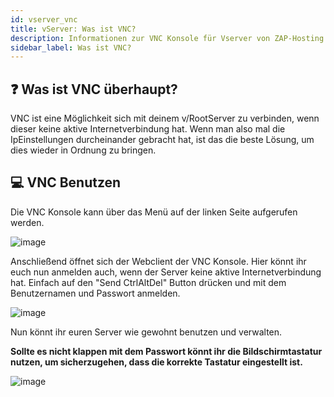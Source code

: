 ```yaml
---
id: vserver_vnc
title: vServer: Was ist VNC?
description: Informationen zur VNC Konsole für Vserver von ZAP-Hosting - ZAP-Hosting.com Dokumentationen
sidebar_label: Was ist VNC?
---
```


## ❓ Was ist VNC überhaupt?

VNC ist eine Möglichkeit sich mit deinem v/RootServer zu verbinden, wenn dieser keine aktive Internetverbindung hat. Wenn man also mal die IpEinstellungen durcheinander gebracht hat, ist das die beste Lösung, um dies wieder in Ordnung zu bringen.

## 💻 VNC Benutzen
Die VNC Konsole kann über das Menü auf der linken Seite aufgerufen werden.

![image](https://user-images.githubusercontent.com/13604413/159184892-dd8a52a0-8d0c-4edc-aec0-7388cc9c489f.png)

Anschließend öffnet sich der Webclient der VNC Konsole. Hier könnt ihr euch nun anmelden auch, wenn der Server keine aktive Internetverbindung hat. Einfach auf den "Send CtrlAltDel" Button drücken und mit dem Benutzernamen und Passwort anmelden.

![image](https://user-images.githubusercontent.com/13604413/159184897-2e42d34b-74d8-4a25-a723-cb030a148aee.png)

Nun könnt ihr euren Server wie gewohnt benutzen und verwalten.

**Sollte es nicht klappen mit dem Passwort könnt ihr die Bildschirmtastatur nutzen, um sicherzugehen, dass die korrekte Tastatur eingestellt ist.**

![image](https://user-images.githubusercontent.com/13604413/159184900-556d5ebe-5454-44db-a6d2-3cc2cc56f7fb.png)



